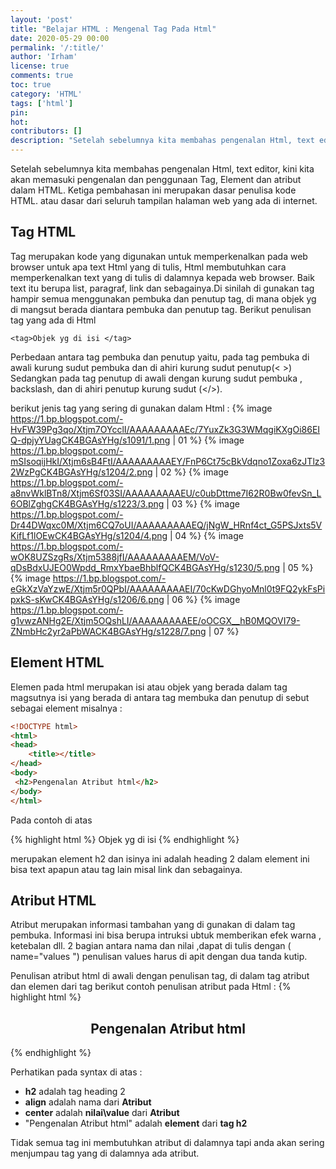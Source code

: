 ```yaml
---
layout: 'post'
title: "Belajar HTML : Mengenal Tag Pada Html"
date: 2020-05-29 00:00
permalink: '/:title/'
author: 'Irham'
license: true
comments: true
toc: true
category: 'HTML'
tags: ['html']
pin:
hot:
contributors: []
description: "Setelah sebelumnya kita membahas pengenalan Html, text editor, kini kita akan memasuki pengenalan dan penggunaan Tag, Element dan atribut dalam HTML"
---
```

Setelah sebelumnya kita membahas pengenalan Html, text editor, kini kita akan memasuki  pengenalan dan penggunaan Tag, Element dan atribut dalam HTML.
 Ketiga pembahasan ini merupakan dasar penulisa kode HTML. atau dasar dari seluruh tampilan halaman web yang ada di internet.

## Tag HTML

Tag merupakan kode yang digunakan untuk memperkenalkan pada web browser untuk apa text Html yang di tulis, Html membutuhkan cara memperkenalkan text
yang di tulis di dalamnya kepada web browser.
Baik text itu berupa list, paragraf, link dan sebagainya.Di sinilah di gunakan tag hampir semua menggunakan pembuka dan penutup tag, di mana objek yg di mangsut berada diantara pembuka dan penutup tag. Berikut penulisan tag yang ada di Html

```
<tag>Objek yg di isi </tag>
```

Perbedaan antara tag pembuka dan penutup yaitu, pada tag pembuka di awali kurung sudut pembuka dan di ahiri kurung sudut penutup(< >)
Sedangkan pada tag penutup di awali dengan kurung sudut pembuka , backslash, dan  di ahiri penutup kurung sudut (</>).

berikut jenis tag yang sering di gunakan dalam Html :
{% image https://1.bp.blogspot.com/-HvFW39Pg3qo/Xtjm7OYcclI/AAAAAAAAAEc/7YuxZk3G3WMqgiKXgOi86EIQ-dpjyYUagCK4BGAsYHg/s1091/1.png | 01 %}
{% image https://1.bp.blogspot.com/-mSIsoqijHkI/Xtjm6sB4FtI/AAAAAAAAAEY/FnP6Ct75cBkVdqno1Zoxa6zJTlz32WzPgCK4BGAsYHg/s1204/2.png | 02 %}
{% image https://1.bp.blogspot.com/-a8nvWklBTn8/Xtjm6Sf03SI/AAAAAAAAAEU/c0ubDttme7I62R0Bw0fevSn_L6OBlZghgCK4BGAsYHg/s1223/3.png | 03 %}
{% image https://1.bp.blogspot.com/-Dr44DWqxc0M/Xtjm6CQ7oUI/AAAAAAAAAEQ/jNgW_HRnf4ct_G5PSJxts5VKifLf1lOEwCK4BGAsYHg/s1204/4.png | 04 %}
{% image https://1.bp.blogspot.com/-wOK8UZSzgRs/Xtjm5388jfI/AAAAAAAAAEM/VoV-qDsBdxUJEO0Wpdd_RmxYbaeBhblfQCK4BGAsYHg/s1230/5.png | 05 %}
{% image https://1.bp.blogspot.com/-eGkXzVaYzwE/Xtjm5r0QPbI/AAAAAAAAAEI/70cKwDGhyoMnl0t9FQ2ykFsPipxkS-sKwCK4BGAsYHg/s1206/6.png | 06 %}
{% image https://1.bp.blogspot.com/-g1vwzANHg2E/Xtjm5OQshLI/AAAAAAAAAEE/oOCGX__hB0MQOVI79-ZNmbHc2yr2aPbWACK4BGAsYHg/s1228/7.png | 07 %}

## Element HTML

Elemen pada html merupakan isi atau objek yang berada dalam tag
magsutnya isi yang berada di antara tag membuka dan penutup di
sebut sebagai element misalnya :

``` html
<!DOCTYPE html>
<html>
<head>
	<title></title>
</head>
<body>
 <h2>Pengenalan Atribut html</h2>
</body>
</html> 
```

Pada contoh di atas

{% highlight html %}
<tag>Objek yg di isi </tag>
{% endhighlight %}


merupakan element h2 dan isinya ini adalah heading 2
dalam element ini bisa text apapun atau tag lain misal link  dan sebagainya.

## Atribut HTML

Atribut merupakan informasi tambahan yang di gunakan di dalam tag pembuka.
Informasi ini bisa berupa intruksi ubtuk memberikan efek warna , ketebalan dll.
2 bagian antara nama dan nilai ,dapat di tulis dengan ( name="values ")
penulisan values harus di apit dengan dua tanda kutip.

Penulisan atribut html di awali dengan penulisan tag, di dalam tag atribut dan elemen dari tag berikut  contoh penulisan atribut pada Html :
{% highlight html %}
<!DOCTYPE html>
<html>
<head>
	<title></title>
</head>
<body>
	<h2 align="center">Pengenalan Atribut html</h2>
</body>
</html> 
{% endhighlight %}

Perhatikan pada syntax di atas :

- **h2** adalah tag heading 2
- **align** adalah nama dari **Atribut**
- **center** adalah **nilai\value** dari **Atribut**
- "Pengenalan Atribut html" adalah **element** dari **tag h2**

Tidak semua tag ini membutuhkan atribut di dalamnya tapi anda akan sering menjumpau
tag yang di dalamnya ada atribut.
